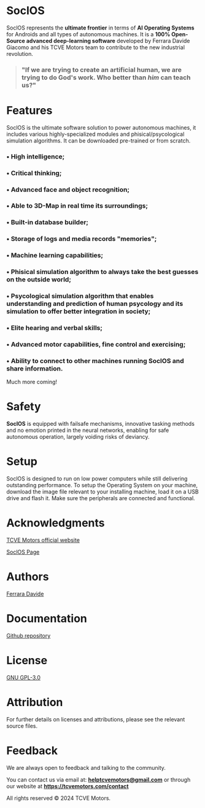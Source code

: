 # SoclOS 
SoclOS represents the **ultimate frontier** in terms of **AI Operating Systems** for Androids and all types of autonomous machines. It is a **100% Open-Source advanced deep-learning software** developed by Ferrara Davide Giacomo and his TCVE Motors team to contribute to the new industrial revolution.

>  ### **"If we are trying to create an artificial human, we are trying to do God's work. Who better than *him* can teach us?"**

# Features
SoclOS is the ultimate software solution to power autonomous machines, it includes various highly-specialized modules and phisical/psycological simulation algorithms. It can be downloaded pre-trained or from scratch.

### • High intelligence;

### • Critical thinking;

### • Advanced face and object recognition;

### • Able to 3D-Map in real time its surroundings;

### • Built-in database builder;

### • Storage of logs and media records "memories";

### • Machine learning capabilities;

### • Phisical simulation algorithm to always take the best guesses on the outside world;

### • Psycological simulation algorithm that enables understanding and prediction of human psycology and its simulation to offer better integration in society;

### • Elite hearing and verbal skills;

### • Advanced motor capabilities, fine control and exercising;

### • Ability to connect to other machines running SoclOS and share information.

Much more coming!

# Safety
**SoclOS** is equipped with failsafe mechanisms, innovative tasking methods and no emotion printed in the neural networks, enabling for safe autonomous operation, largely voiding risks of deviancy.



# Setup
SoclOS is designed to run on low power computers while still delivering outstanding performance.
To setup the Operating System on your machine, download the image file relevant to your installing machine, load it on a USB drive and flash it.
Make sure the peripherals are connected and functional.

# Acknowledgments
[TCVE Motors official website]( https://tcvemotors.com/ )

[SoclOS Page](https://tcvemotors.com/projects/404)
# Authors
[Ferrara Davide]( https://github.com/FerraraDavideG )
# Documentation
[Github repository](https://github.com/TCVE-Motors/SoclOS)

# License
[GNU GPL-3.0](https://www.gnu.org/licenses/gpl-3.0.html#license-text)

# Attribution
For further details on licenses and attributions, please see the relevant source files.

# Feedback
We are always open to feedback and talking to the community.

You can contact us via email at: **<helptcvemotors@gmail.com>** or through our website at **<https://tcvemotors.com/contact>**

All rights reserved © 2024 TCVE Motors.
